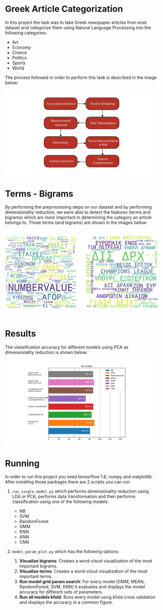 
# Greek Article Categorization
In this project the task was to take Greek newspaper articles from enet 
dataset and categorize them using Natural Language Processing
into the following categories:
- Art
- Economy
- Creece
- Politics
- Sports
- World

The process followed in order to perform this task
is described in the image below:

![Preprocessing Steps](./presentation/images/process2.png?raw=true "Preprocessing Steps")

# Terms - Bigrams
By performing the preprocessing steps on our dataset
and by performing dimensionality reduction,
we were able to detect the features (terms and bigrams)
which are more important in determining the category
an article belongs to.
Those terms (and bigrams) are shown in the images below:

![Terms and Bigrams](./presentation/images/cloud.png?raw=true "Terms")

# Results
The classification accuracy for different models using PCA
as dimensionality reduction is shown below:

![Results](./presentation/images/results2.png?raw=true "Results")

# Running
In order to run this project you need tensorflow 1.8, numpy and matplotlib.
After installing those packages there are 2 scripts you can run:
1. `run_single_model.py` which performs dimensionality reduction using LDA or PCA, performs data transformation and then performs classification using one of the following models:
   	- NB
	- SVM
	- RandomForest
	- GMM
	- KNN
	- ANN
	- CNN

2. `model_param_plot.py` which has the following options:
   1. **Visualize bigrams**: Creates a word-cloud visualization of the most important bigrams.
   2. **Visualize terms**: Creates a word-cloud visualization of the most important terms.
   3. **Run model grid param search**: For every model (GMM, MEAN, RandomForest, SVM, KNN) it evaluates and displays the model accuracy for different sets of parameters.
   4. **Run all models kfold**: Runs every model using kfold cross validation and displays the accuracy in a common figure.
